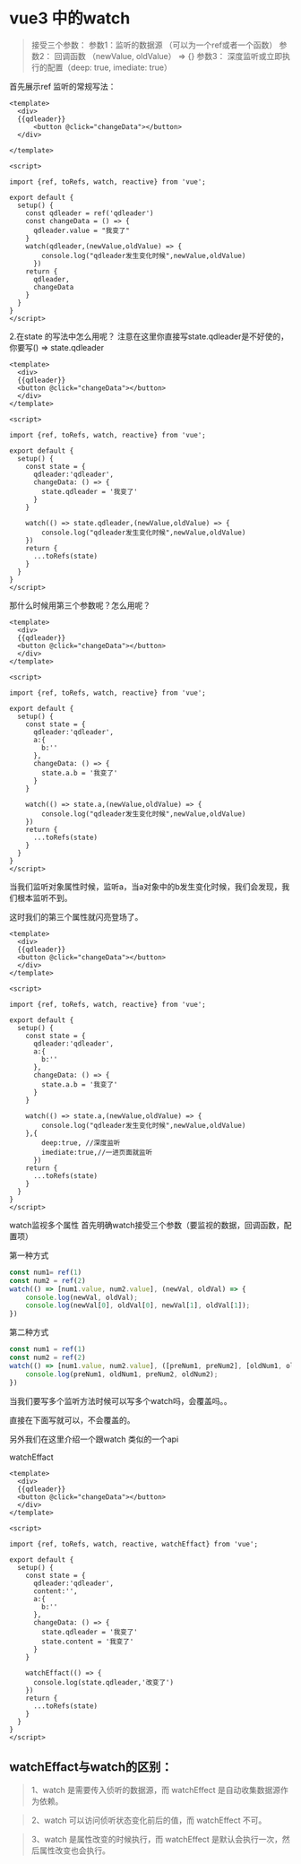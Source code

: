 # vue3 中的watch


> 接受三个参数：
> 参数1：监听的数据源 （可以为一个ref或者一个函数）
> 参数2： 回调函数 （newValue, oldValue） => {}
> 参数3： 深度监听或立即执行的配置（deep: true, imediate: true）



首先展示ref 监听的常规写法：
```
<template>
  <div>
  {{qdleader}}
      <button @click="changeData"></button>
  </div>

</template>

<script>

import {ref, toRefs, watch, reactive} from 'vue';

export default {
  setup() {
    const qdleader = ref('qdleader')
    const changeData = () => {
      qdleader.value = "我变了"
    }
    watch(qdleader,(newValue,oldValue) => {
        console.log("qdleader发生变化时候",newValue,oldValue)
      })
    return {
      qdleader,
      changeData
    }
  }
}
</script>
```

2.在state 的写法中怎么用呢？
注意在这里你直接写state.qdleader是不好使的，你要写() => state.qdleader
```
<template>
  <div>
  {{qdleader}}
  <button @click="changeData"></button>
  </div>
</template>

<script>

import {ref, toRefs, watch, reactive} from 'vue';

export default {
  setup() {
    const state = {
      qdleader:'qdleader',
      changeData: () => {
        state.qdleader = '我变了'
      }
    }

    watch(() => state.qdleader,(newValue,oldValue) => {
        console.log("qdleader发生变化时候",newValue,oldValue)
    })
    return {
      ...toRefs(state)
    }
  }
}
</script>
```


那什么时候用第三个参数呢？怎么用呢？


```
<template>
  <div>
  {{qdleader}}
  <button @click="changeData"></button>
  </div>
</template>

<script>

import {ref, toRefs, watch, reactive} from 'vue';

export default {
  setup() {
    const state = {
      qdleader:'qdleader',
      a:{
        b:''
      },
      changeData: () => {
        state.a.b = '我变了'
      }
    }

    watch(() => state.a,(newValue,oldValue) => {
        console.log("qdleader发生变化时候",newValue,oldValue)
    })
    return {
      ...toRefs(state)
    }
  }
}
</script>
```
当我们监听对象属性时候，监听a，当a对象中的b发生变化时候，我们会发现，我们根本监听不到。

这时我们的第三个属性就闪亮登场了。

```
<template>
  <div>
  {{qdleader}}
  <button @click="changeData"></button>
  </div>
</template>

<script>

import {ref, toRefs, watch, reactive} from 'vue';

export default {
  setup() {
    const state = {
      qdleader:'qdleader',
      a:{
        b:''
      },
      changeData: () => {
        state.a.b = '我变了'
      }
    }

    watch(() => state.a,(newValue,oldValue) => {
        console.log("qdleader发生变化时候",newValue,oldValue)
    },{
        deep:true, //深度监听
        imediate:true,//一进页面就监听
      })
    return {
      ...toRefs(state)
    }
  }
}
</script>
```

watch监视多个属性
首先明确watch接受三个参数（要监视的数据，回调函数，配置项）

第一种方式
```js
const num1= ref(1)
const num2 = ref(2)
watch(() => [num1.value, num2.value], (newVal, oldVal) => {
    console.log(newVal, oldVal); 
    console.log(newVal[0], oldVal[0], newVal[1], oldVal[1]);
})
```
第二种方式
```js
const num1 = ref(1)
const num2 = ref(2)
watch(() => [num1.value, num2.value], ([preNum1, preNum2], [oldNum1, oldNum2]) => {
    console.log(preNum1, oldNum1, preNum2, oldNum2);
})

```

当我们要写多个监听方法时候可以写多个watch吗，会覆盖吗。。

直接在下面写就可以，不会覆盖的。

另外我们在这里介绍一个跟watch 类似的一个api

watchEffact


```
<template>
  <div>
  {{qdleader}}
  <button @click="changeData"></button>
  </div>
</template>

<script>

import {ref, toRefs, watch, reactive, watchEffact} from 'vue';

export default {
  setup() {
    const state = {
      qdleader:'qdleader',
      content:'',
      a:{
        b:''
      },
      changeData: () => {
        state.qdleader = '我变了'
        state.content = '我变了'
      }
    }

    watchEffact(() => {
      console.log(state.qdleader,'改变了')
    })
    return {
      ...toRefs(state)
    }
  }
}
</script>
```

## watchEffact与watch的区别：
> 1、watch 是需要传入侦听的数据源，而 watchEffect 是自动收集数据源作为依赖。

> 2、watch 可以访问侦听状态变化前后的值，而 watchEffect 不可。

> 3、watch 是属性改变的时候执行，而 watchEffect 是默认会执行一次，然后属性改变也会执行。

